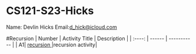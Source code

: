 # CS121-S23-Hicks
Name: Devlin Hicks
Email:d_hick@icloud.com
 
#Recursion
| Number | Activity Title | Description |
| :----: | ------ | ----------- |
| A1| [recursion ](https://github.com/Mythical-traveler/CS121-S23-Hicks/tree/main/cs121/recursion)   |recursion activity|
